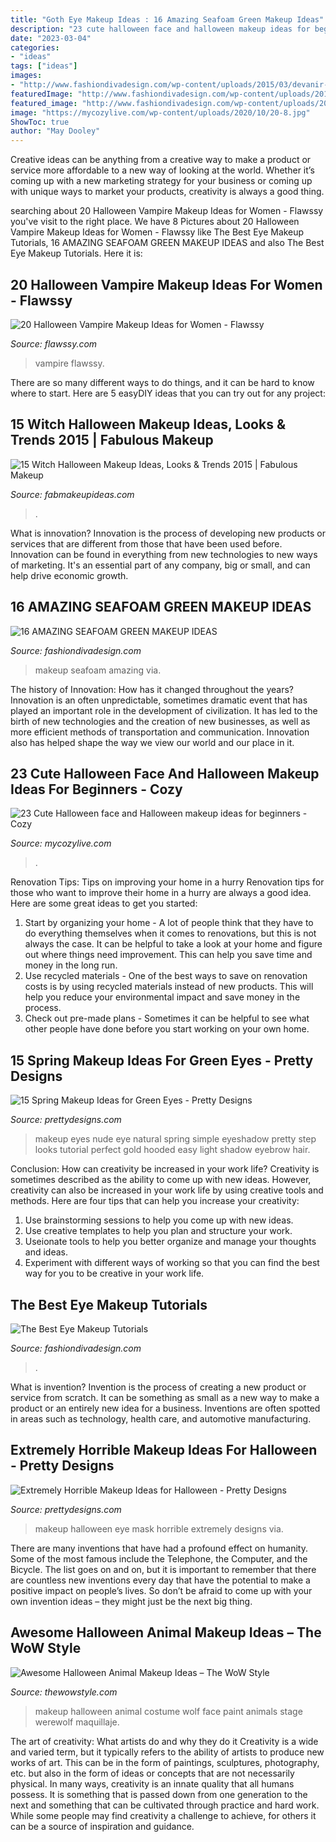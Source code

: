 ```yaml
---
title: "Goth Eye Makeup Ideas : 16 Amazing Seafoam Green Makeup Ideas"
description: "23 cute halloween face and halloween makeup ideas for beginners"
date: "2023-03-04"
categories:
- "ideas"
tags: ["ideas"]
images:
- "http://www.fashiondivadesign.com/wp-content/uploads/2015/03/devanir-190-543x960.jpg"
featuredImage: "http://www.fashiondivadesign.com/wp-content/uploads/2015/03/devanir-190-543x960.jpg"
featured_image: "http://www.fashiondivadesign.com/wp-content/uploads/2015/03/devanir-190-543x960.jpg"
image: "https://mycozylive.com/wp-content/uploads/2020/10/20-8.jpg"
ShowToc: true
author: "May Dooley"
---
```



Creative ideas can be anything from a creative way to make a product or service more affordable to a new way of looking at the world. Whether it’s coming up with a new marketing strategy for your business or coming up with unique ways to market your products, creativity is always a good thing.

	

		
searching about 20 Halloween Vampire Makeup Ideas for Women - Flawssy you've visit to the right place. We have 8 Pictures about 20 Halloween Vampire Makeup Ideas for Women - Flawssy like The Best Eye Makeup Tutorials, 16 AMAZING SEAFOAM GREEN MAKEUP IDEAS and also The Best Eye Makeup Tutorials. Here it is:
		
    
## 20 Halloween Vampire Makeup Ideas For Women - Flawssy

<img loading=lazy src="https://www.flawssy.com/wp-content/uploads/2016/04/Vampire-Makeup-Transformation.jpg" onerror="this.onerror=null;this.src='https://tse4.mm.bing.net/th?id=OIP.Zt_c-r9OFy3cHPCxGPmGuQHaE8&amp;pid=15.1';" alt="20 Halloween Vampire Makeup Ideas for Women - Flawssy">

_Source: flawssy.com_

>vampire flawssy. 

	

There are so many different ways to do things, and it can be hard to know where to start. Here are 5 easyDIY ideas that you can try out for any project: 

    
## 15 Witch Halloween Makeup Ideas, Looks &amp; Trends 2015 | Fabulous Makeup

<img loading=lazy src="https://fabmakeupideas.com/wp-content/uploads/2015/10/15-Witch-Halloween-Makeup-Ideas-Looks-Trends-2015-9.jpg" onerror="this.onerror=null;this.src='https://tse4.mm.bing.net/th?id=OIP.mN2rX0WAMj7tzp8c-gbRHAHaJ3&amp;pid=15.1';" alt="15 Witch Halloween Makeup Ideas, Looks &amp; Trends 2015 | Fabulous Makeup">

_Source: fabmakeupideas.com_

>. 

	

What is innovation?
Innovation is the process of developing new products or services that are different from those that have been used before. Innovation can be found in everything from new technologies to new ways of marketing. It's an essential part of any company, big or small, and can help drive economic growth.

    
## 16 AMAZING SEAFOAM GREEN MAKEUP IDEAS

<img loading=lazy src="http://www.fashiondivadesign.com/wp-content/uploads/2015/03/devanir-190-543x960.jpg" onerror="this.onerror=null;this.src='https://tse3.mm.bing.net/th?id=OIP.M5uKhsck_9tuj_63wWG_twHaNG&amp;pid=15.1';" alt="16 AMAZING SEAFOAM GREEN MAKEUP IDEAS">

_Source: fashiondivadesign.com_

>makeup seafoam amazing via. 

	

The history of Innovation: How has it changed throughout the years?
Innovation is an often unpredictable, sometimes dramatic event that has played an important role in the development of civilization. It has led to the birth of new technologies and the creation of new businesses, as well as more efficient methods of transportation and communication. Innovation also has helped shape the way we view our world and our place in it.

    
## 23 Cute Halloween Face And Halloween Makeup Ideas For Beginners - Cozy

<img loading=lazy src="https://mycozylive.com/wp-content/uploads/2020/10/20-8.jpg" onerror="this.onerror=null;this.src='https://tse1.mm.bing.net/th?id=OIP.LNYaOYR-ZwbMSeH7emc2dgHaJ4&amp;pid=15.1';" alt="23 Cute Halloween face and Halloween makeup ideas for beginners - Cozy">

_Source: mycozylive.com_

>. 

	

Renovation Tips: Tips on improving your home in a hurry
Renovation tips for those who want to improve their home in a hurry are always a good idea. Here are some great ideas to get you started: 
 1. Start by organizing your home - A lot of people think that they have to do everything themselves when it comes to renovations, but this is not always the case. It can be helpful to take a look at your home and figure out where things need improvement. This can help you save time and money in the long run. 
2. Use recycled materials - One of the best ways to save on renovation costs is by using recycled materials instead of new products. This will help you reduce your environmental impact and save money in the process. 
3. Check out pre-made plans - Sometimes it can be helpful to see what other people have done before you start working on your own home.

    
## 15 Spring Makeup Ideas For Green Eyes - Pretty Designs

<img loading=lazy src="http://www.prettydesigns.com/wp-content/uploads/2015/03/Nude-Makeup-for-Green-Eyes.jpg" onerror="this.onerror=null;this.src='https://tse4.mm.bing.net/th?id=OIP.us_vQfn2p642nC6gxz9DFwAAAA&amp;pid=15.1';" alt="15 Spring Makeup Ideas for Green Eyes - Pretty Designs">

_Source: prettydesigns.com_

>makeup eyes nude eye natural spring simple eyeshadow pretty step looks tutorial perfect gold hooded easy light shadow eyebrow hair. 

	

Conclusion: How can creativity be increased in your work life?
Creativity is sometimes described as the ability to come up with new ideas. However, creativity can also be increased in your work life by using creative tools and methods. Here are four tips that can help you increase your creativity:
1. Use brainstorming sessions to help you come up with new ideas.
2. Use creative templates to help you plan and structure your work.
3. Useionate tools to help you better organize and manage your thoughts and ideas.
4. Experiment with different ways of working so that you can find the best way for you to be creative in your work life.

    
## The Best Eye Makeup Tutorials

<img loading=lazy src="https://www.fashiondivadesign.com/wp-content/uploads/2013/09/Best-Eye-Makeup-Tutorials-2-496x960.jpg" onerror="this.onerror=null;this.src='https://tse1.mm.bing.net/th?id=OIP.IQgTSdMbeIdVIV2QChx8CAHaOV&amp;pid=15.1';" alt="The Best Eye Makeup Tutorials">

_Source: fashiondivadesign.com_

>. 

	

What is invention?
Invention is the process of creating a new product or service from scratch. It can be something as small as a new way to make a product or an entirely new idea for a business. Inventions are often spotted in areas such as technology, health care, and automotive manufacturing.

    
## Extremely Horrible Makeup Ideas For Halloween - Pretty Designs

<img loading=lazy src="http://www.prettydesigns.com/wp-content/uploads/2014/10/Eye-Mask-Makeup-Look-for-Halloween.jpg" onerror="this.onerror=null;this.src='https://tse2.mm.bing.net/th?id=OIP.-NUewCe2T-PCeccxvaynDgHaLH&amp;pid=15.1';" alt="Extremely Horrible Makeup Ideas for Halloween - Pretty Designs">

_Source: prettydesigns.com_

>makeup halloween eye mask horrible extremely designs via. 

	

There are many inventions that have had a profound effect on humanity. Some of the most famous include the Telephone, the Computer, and the Bicycle. The list goes on and on, but it is important to remember that there are countless new inventions every day that have the potential to make a positive impact on people’s lives. So don’t be afraid to come up with your own invention ideas – they might just be the next big thing.

    
## Awesome Halloween Animal Makeup Ideas – The WoW Style

<img loading=lazy src="http://thewowstyle.com/wp-content/uploads/2016/06/Wolf-Animal-Halloween-Makeup.jpg" onerror="this.onerror=null;this.src='https://tse1.mm.bing.net/th?id=OIP.nJRaMg3XuD1_cl1AMgIKDwHaLF&amp;pid=15.1';" alt="Awesome Halloween Animal Makeup Ideas – The WoW Style">

_Source: thewowstyle.com_

>makeup halloween animal costume wolf face paint animals stage werewolf maquillaje. 

	

The art of creativity: What artists do and why they do it
Creativity is a wide and varied term, but it typically refers to the ability of artists to produce new works of art. This can be in the form of paintings, sculptures, photography, etc. but also in the form of ideas or concepts that are not necessarily physical. In many ways, creativity is an innate quality that all humans possess. It is something that is passed down from one generation to the next and something that can be cultivated through practice and hard work. While some people may find creativity a challenge to achieve, for others it can be a source of inspiration and guidance.


